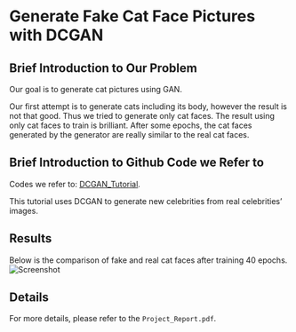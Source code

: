 # Generate Fake Cat Face Pictures with DCGAN

## Brief Introduction to Our Problem
Our goal is to generate cat pictures using GAN.

Our first attempt is to generate cats including its body, however the result is not that good. Thus we tried to generate only cat faces. The result using only cat faces to train is brilliant. After some epochs, the cat faces generated by the generator are really similar to the real cat faces.

## Brief Introduction to Github Code we Refer to
Codes we refer to: [DCGAN_Tutorial](https://pytorch.org/tutorials/beginner/dcgan_faces_tutorial.html).

This tutorial uses DCGAN to generate new celebrities from real celebrities’ images.

## Results
Below is the comparison of fake and real cat faces after training 40 epochs.
![Screenshot](https://user-images.githubusercontent.com/75136798/189398792-8adf0345-ab7b-408a-87d0-0d46a66b1286.png)

## Details
For more details, please refer to the `Project_Report.pdf`.
